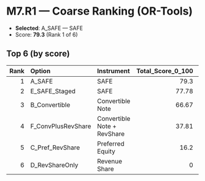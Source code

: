 # M7.R1 — Coarse Ranking (OR-Tools)
- **Selected**: A_SAFE — SAFE
- Score: **79.3** (Rank 1 of 6)

## Top 6 (by score)

|   Rank | Option             | Instrument                  |   Total_Score_0_100 |   Valuation_Cap_NAD |   Discount_pct |   RevShare_preRefi_pct |   Min_IRR_Floor_pct |   Exit_Refi_Multiple | Selected   |
|-------:|:-------------------|:----------------------------|--------------------:|--------------------:|---------------:|-----------------------:|--------------------:|---------------------:|:-----------|
|      1 | A_SAFE             | SAFE                        |               79.3  |             3e+07   |             20 |                    0   |                   0 |                 1    | yes        |
|      2 | E_SAFE_Staged      | SAFE                        |               77.78 |             2.8e+06 |             10 |                    0   |                   0 |                 1    | no         |
|      3 | B_Convertible      | Convertible Note            |               66.67 |             3.2e+07 |             15 |                    0   |                   0 |                 1    | no         |
|      4 | F_ConvPlusRevShare | Convertible Note + RevShare |               37.81 |             3e+06   |             10 |                    2   |                  14 |                 1.05 | no         |
|      5 | C_Pref_RevShare    | Preferred Equity            |               16.2  |           nan       |            nan |                    2.5 |                  15 |                 1    | no         |
|      6 | D_RevShareOnly     | Revenue Share               |                0    |           nan       |            nan |                    3   |                  16 |                 1.1  | no         |